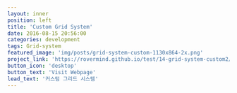 ```yaml
---
layout: inner
position: left
title: 'Custom Grid System'
date: 2016-08-15 20:56:00
categories: development
tags: Grid-system
featured_image: 'img/posts/grid-system-custom-1130x864-2x.png'
project_link: 'https://rovermind.github.io/test/14-grid-system-custom2/'
button_icon: 'desktop'
button_text: 'Visit Webpage'
lead_text: '커스텀 그리드 시스템'
---
```

